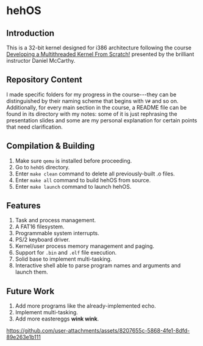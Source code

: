 # hehOS 

## Introduction
This is a 32-bit kernel designed for i386 architecture following the course [Developing a Multithreaded Kernel From Scratch!](https://www.udemy.com/course/developing-a-multithreaded-kernel-from-scratch/?couponCode=LETSLEARNNOWPP) presented by the brilliant instructor Daniel McCarthy. 

## Repository Content
I made specific folders for my progress in the course---they can be distinguished by their naming scheme that begins with `V#` and so on. Additionally, for every main section in the course, a README file can be found in its directory with my notes: some of it is just rephrasing the presentation slides and some are my personal explanation for certain points that need clarification.

## Compilation & Building
1. Make sure `qemu` is installed before proceeding.
2. Go to `hehOS` directory.
3. Enter `make clean` command to delete all previously-built .o files.
4. Enter `make all` command to build hehOS from source.
5. Enter `make launch` command to launch hehOS.

## Features
1. Task and process management.
2. A FAT16 filesystem.
3. Programmable system interrupts.
4. PS/2 keyboard driver.
5. Kernel/user process memory management and paging.
6. Support for `.bin` and `.elf` file execution.
7. Solid base to implement multi-tasking.
8. Interactive shell able to parse program names and arguments and launch them.
   
## Future Work 
1. Add more programs like the already-implemented echo.
2. Implement multi-tasking.
3. Add more eastereggs **wink wink**.



https://github.com/user-attachments/assets/8207655c-5868-4fe1-8dfd-89e263e1b111

